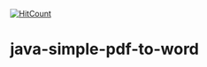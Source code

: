 [![HitCount](http://hits.dwyl.io/teamtact/https://github.com/teamtact/java-simple-pdf-to-word.svg)](http://hits.dwyl.io/teamtact/https://github.com/teamtact/java-simple-pdf-to-word)

# java-simple-pdf-to-word
